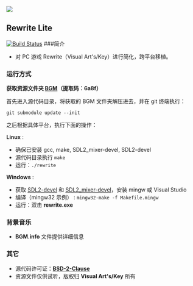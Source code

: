 ![](http://r.loli.io/6Fb2eq.jpg)
## Rewrite Lite
[![Build Status](https://api.travis-ci.org/andytimes/rwlite.svg?branch=master)](https://travis-ci.org/andytimes/rwlite)
###简介
* 对 PC 游戏 Rewrite（Visual Art's/Key）进行简化，跨平台移植。

### 运行方式
**获取资源文件夹 [BGM](https://yunpan.cn/cqE8T3xPTULqR )（提取码：6a8f）**

首先进入源代码目录，将获取的 BGM 文件夹解压进去，并在 git 终端执行：

```shell
git submodule update --init
```
之后根据具体平台，执行下面的操作：

**Linux** :

* 确保已安装 gcc, make, SDL2_mixer-devel, SDL2-devel
* 源代码目录执行 `make`
* 运行：`./rewrite`

**Windows** :

* 获取 [SDL2-devel](http://libsdl.org/download-2.0.php) 和 [SDL2_mixer-devel](https://www.libsdl.org/projects/)，安装 mingw 或 Visual Studio
* 编译（mingw32 示例） : `mingw32-make -f Makefile.mingw`
* 运行：双击 **rewrite.exe**

### 背景音乐
* **BGM.info** 文件提供详细信息

### 其它
* 源代码许可证：[**BSD-2-Clause**](https://opensource.org/licenses/BSD-2-Clause)
* 资源文件仅供试听，版权归 **Visual Art's/Key** 所有
